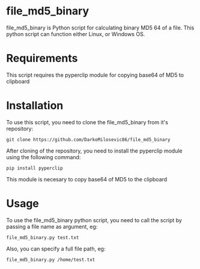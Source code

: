 # file_md5_binary
file_md5_binary is Python script for calculating binary MD5 64 of a file.
This python script can function either Linux, or Windows OS.

# Requirements
This script requires the pyperclip module for copying base64 of MD5 to clipboard

# Installation
To use this script, you need to clone the file_md5_binary from it's repository:
```
git clone https://github.com/DarkoMilosevic86/file_md5_binary
```
After cloning of the repository, you need to install the pyperclip module using the following command:
```
pip install pyperclip
```
This module is necesary to copy base64 of MD5 to the clipboard

# Usage
To use the file_md5_binary python script, you need to call the script by passing a file name as argument, eg:
```
file_md5_binary.py test.txt
```
Also, you can specify a full file path, eg:
```
file_md5_binary.py /home/test.txt
```
